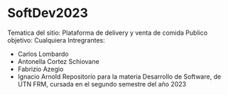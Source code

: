 # SoftDev2023
Tematica del sitio: Plataforma de delivery y venta de comida
Publico objetivo: Cualquiera
Intregrantes:
 - Carlos Lombardo
 - Antonella Cortez Schiovane
 - Fabrizio Azegio
 - Ignacio Arnold
Repositorio para la materia Desarrollo de Software, de UTN FRM, cursada en el segundo semestre del año 2023
